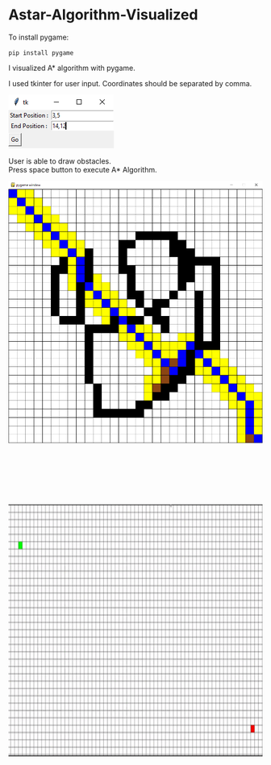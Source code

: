 # Astar-Algorithm-Visualized

To install pygame:

```
pip install pygame
```

I visualized A* algorithm with pygame.

I used tkinter for user input. Coordinates should be separated by comma.

<img src = "screenshot_user_input.png">

User is able to draw obstacles. <br>
Press space button to execute A* Algorithm.

<img src = "screenshot_board.png" width="1000">
<br><br><br><br><br><br><br><br>

<img src="astar.gif" width="1000" height="500"/>
